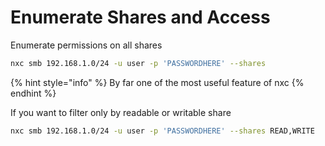 # Enumerate Shares and Access

Enumerate permissions on all shares

```bash
nxc smb 192.168.1.0/24 -u user -p 'PASSWORDHERE' --shares
```

{% hint style="info" %}
By far one of the most useful feature of nxc
{% endhint %}

If you want to filter only by readable or writable share

```bash
nxc smb 192.168.1.0/24 -u user -p 'PASSWORDHERE' --shares READ,WRITE
```
